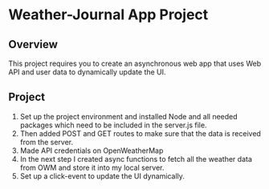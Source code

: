 # Weather-Journal App Project

## Overview
This project requires you to create an asynchronous web app that uses Web API and user data to dynamically update the UI. 

## Project
1) Set up the project environment and installed Node and all needed packages which need to be included in the server.js file.
2) Then added POST and GET routes to make sure that the data is received from the server.
3) Made API credentials on OpenWeatherMap
4) In the next step I created async functions to fetch all the weather data from OWM and store it into my local server.
5) Set up a click-event to update the UI dynamically.